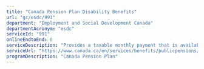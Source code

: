 ```yaml
---
title: "Canada Pension Plan Disability Benefits"
url: "gc/esdc/991"
department: "Employment and Social Development Canada"
departmentAcronym: "esdc"
serviceId: "991"
onlineEndtoEnd: 0
serviceDescription: "Provides a taxable monthly payment that is available to people who have contributed to the CPP and who are regularly not able to work because of a disability. Disability must be both \"severe\" and \"prolonged\", and it must prevent you from being able to work at any job on a regular basis."
serviceUrl: "https://www.canada.ca/en/services/benefits/publicpensions/cpp/cpp-disability-benefit.html"
programDescription: "Canada Pension Plan"
---
```

